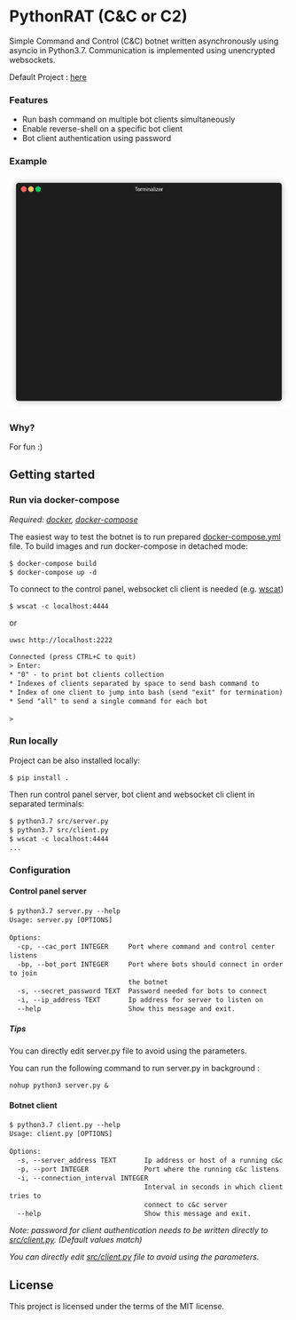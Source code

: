 # PythonRAT (C&C or C2)

Simple Command and Control (C&C) botnet written asynchronously using asyncio
in Python3.7. Communication is implemented using unencrypted websockets.

Default Project : [here](https://github.com/HappyStoic/PythonBotnet)

### Features

* Run bash command on multiple bot clients simultaneously
* Enable reverse-shell on a specific bot client
* Bot client authentication using password

### Example

![](demo/demo-v1.gif)


### Why?

For fun :)

## Getting started

### Run via docker-compose

*Required: [docker](https://www.docker.com/), [docker-compose](https://docs.docker.com/compose/)*


The easiest way to test the botnet is to run prepared 
[docker-compose.yml](docker-compose.yml) file. To build images and run 
docker-compose in detached mode:
```
$ docker-compose build
$ docker-compose up -d
```

To connect to the control panel, websocket cli client is needed (e.g. 
[wscat](https://www.npmjs.com/package/wscat))
```
$ wscat -c localhost:4444
```
or
```
uwsc http://localhost:2222
```
```
Connected (press CTRL+C to quit)
> Enter:
* "0" - to print bot clients collection
* Indexes of clients separated by space to send bash command to
* Index of one client to jump into bash (send "exit" for termination)
* Send "all" to send a single command for each bot

>
```


### Run locally

Project can be also installed locally:
```
$ pip install . 
```

Then run control panel server, bot client and websocket cli client in separated 
 terminals:

```
$ python3.7 src/server.py
$ python3.7 src/client.py
$ wscat -c localhost:4444
...
```

### Configuration

#### Control panel server
```
$ python3.7 server.py --help
Usage: server.py [OPTIONS]

Options:
  -cp, --cac_port INTEGER     Port where command and control center listens
  -bp, --bot_port INTEGER     Port where bots should connect in order to join
                              the botnet
  -s, --secret_password TEXT  Password needed for bots to connect
  -i, --ip_address TEXT       Ip address for server to listen on
  --help                      Show this message and exit.
```
##### Tips 

You can directly edit server.py file to avoid using the parameters.

You can run the following command to run server.py in background :

```
nohup python3 server.py & 

```

#### Botnet client
```
$ python3.7 client.py --help
Usage: client.py [OPTIONS]

Options:
  -s, --server_address TEXT       Ip address or host of a running c&c
  -p, --port INTEGER              Port where the running c&c listens
  -i, --connection_interval INTEGER
                                  Interval in seconds in which client tries to
                                  connect to c&c server
  --help                          Show this message and exit.
```
*Note: password for client authentication needs to be written directly to [src/client.py](src/client.py). (Default values match)*

*You can directly edit [src/client.py](src/client.py) file to avoid using the parameters.*

## License
This project is licensed under the terms of the MIT license.
